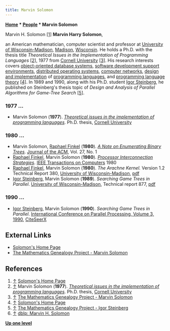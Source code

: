 ```yaml
---
title: Marvin Solomon
---
```

**[Home](Home "Home") \* [People](People "People") \* Marvin Solomon**



 [](http://pages.cs.wisc.edu/~solomon/) Marvin H. Solomon <a id="cite-note-1" href="#cite-ref-1">[1]</a> 
**Marvin Harry Solomon**,  

an American mathematician, computer scientist and professor at [University of Wisconsin-Madison](https://en.wikipedia.org/wiki/University_of_Wisconsin-Madison), [Madison](https://en.wikipedia.org/wiki/Madison,_Wisconsin), [Wisconsin](https://en.wikipedia.org/wiki/Wisconsin). He holds a Ph.D. with the thesis title *Theoretical Issues in the Implementation of Programming Languages* <a id="cite-note-2" href="#cite-ref-2">[2]</a>, 1977 from [Cornell University](https://en.wikipedia.org/wiki/Cornell_University) <a id="cite-note-3" href="#cite-ref-3">[3]</a>. His research interests covers [object-oriented database systems](https://en.wikipedia.org/wiki/Object_database), [software development support environments](https://en.wikipedia.org/wiki/Software_development_kit), [distributed operating systems](https://en.wikipedia.org/wiki/Distributed_operating_system), [computer networks](https://en.wikipedia.org/wiki/Computer_networks), [design and implementation](https://en.wikipedia.org/wiki/Programming_language#Design_and_implementation) of [programming languages](Languages "Languages"), and [programming language theory](https://en.wikipedia.org/wiki/Programming_language_theory) <a id="cite-note-4" href="#cite-ref-4">[4]</a>. In 1989 and 1990, along with his Ph.D. student [Igor Steinberg](Igor_Steinberg "Igor Steinberg"), he published on Steinberg's thesis topic of *Design and Analysis of Parallel Algorithms for Game-Tree Search* <a id="cite-note-5" href="#cite-ref-5">[5]</a>.



### 1977 ...


* Marvin Solomon (**1977**). *[Theoretical issues in the implementation of programming languages](http://portal.acm.org/citation.cfm?id=908549)*. Ph.D. thesis, [Cornell University](https://en.wikipedia.org/wiki/Cornell_University)


### 1980 ...


* Marvin Solomon, [Raphael Finkel](Raphael_Finkel "Raphael Finkel") (**1980**). *[A Note on Enumerating Binary Trees](http://portal.acm.org/citation.cfm?id=322171)*. [Journal of the ACM](ACM#Journal "ACM"), Vol. 27, No. 1
* [Raphael Finkel](Raphael_Finkel "Raphael Finkel"), Marvin Solomon (**1980**). *[Processor Interconnection Strategies](http://ieeexplore.ieee.org/xpl/freeabs_all.jsp?arnumber=1675586)*. [IEEE Transactions on Computers](https://en.wikipedia.org/wiki/IEEE_Transactions_on_Computers) 1980
* [Raphael Finkel](Raphael_Finkel "Raphael Finkel"), Marvin Solomon (**1980**). *The Arachne Kernel.* Version 1.2 Technical Report 380, [University of Wisconsin-Madison](https://en.wikipedia.org/wiki/University_of_Wisconsin-Madison), [pdf](http://ftp.cs.wisc.edu/pub/techreports/1980/TR380.pdf)
* [Igor Steinberg](Igor_Steinberg "Igor Steinberg"), Marvin Solomon (**1989**). *Searching Game Trees in Parallel*. [University of Wisconsin-Madison](https://en.wikipedia.org/wiki/University_of_Wisconsin-Madison), Technical report 877, [pdf](ftp://ftp.cs.wisc.edu/pub/techreports/1989/TR877.pdf)


### 1990 ...


* [Igor Steinberg](Igor_Steinberg "Igor Steinberg"), Marvin Solomon (**1990**). *Searching Game Trees in Parallel*. [International Conference on Parallel Processing, Volume 3, 1990](http://www.informatik.uni-trier.de/~ley/db/conf/icpp/icpp1990-3.html#SteinbergS90), [CiteSeerX](http://citeseer.ist.psu.edu/viewdoc/summary?doi=10.1.1.52.962)


## External Links


* [Solomon's Home Page](http://pages.cs.wisc.edu/~solomon/)
* [The Mathematics Genealogy Project - Marvin Solomon](http://genealogy.math.ndsu.nodak.edu/id.php?id=82283)


## References


1. <a id="cite-ref-1" href="#cite-note-1">↑</a> [Solomon's Home Page](http://pages.cs.wisc.edu/~solomon/)
2. <a id="cite-ref-2" href="#cite-note-2">↑</a> Marvin Solomon (**1977**). *[Theoretical issues in the implementation of programming languages](http://portal.acm.org/citation.cfm?id=908549)*. Ph.D. thesis, [Cornell University](https://en.wikipedia.org/wiki/Cornell_University)
3. <a id="cite-ref-3" href="#cite-note-3">↑</a> [The Mathematics Genealogy Project - Marvin Solomon](http://genealogy.math.ndsu.nodak.edu/id.php?id=82283)
4. <a id="cite-ref-4" href="#cite-note-4">↑</a> [Solomon's Home Page](http://pages.cs.wisc.edu/~solomon/)
5. <a id="cite-ref-5" href="#cite-note-5">↑</a> [The Mathematics Genealogy Project - Igor Steinberg](http://genealogy.math.ndsu.nodak.edu/id.php?id=82285)
6. <a id="cite-ref-6" href="#cite-note-6">↑</a> [dblp: Marvin H. Solomon](https://dblp.uni-trier.de/pers/hd/s/Solomon:Marvin_H=)

**[Up one level](People "People")**







 
